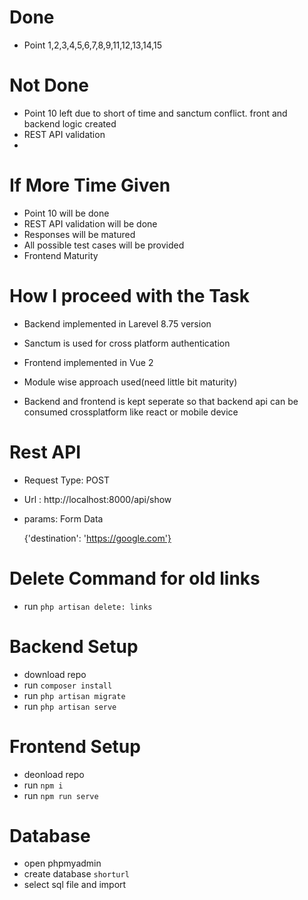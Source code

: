 # Done
- Point 1,2,3,4,5,6,7,8,9,11,12,13,14,15 

# Not Done
- Point 10 left due to short of time and sanctum conflict. front and backend logic created
- REST API validation
- 

# If More Time Given
- Point 10 will be done
- REST API validation will be done
- Responses will be matured
- All possible test cases will be provided
- Frontend Maturity

# How I proceed with the Task
- Backend implemented in Larevel 8.75 version
- Sanctum is used for cross platform authentication

- Frontend implemented in Vue 2
- Module wise approach used(need little bit maturity)

- Backend and frontend is kept seperate so that backend api can be consumed crossplatform like react or mobile device 

# Rest API
- Request Type: POST
- Url : http://localhost:8000/api/show
- params: Form Data

    {'destination': 'https://google.com'}

# Delete Command for old links
- run `php artisan delete: links`

# Backend Setup
- download repo
- run `composer install`
- run `php artisan migrate`
- run `php artisan serve`

# Frontend Setup
- deonload repo
- run `npm i`
- run `npm run serve`

# Database
- open phpmyadmin
- create database `shorturl`
- select sql file and import


